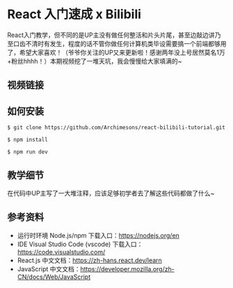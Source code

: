 # React 入门速成 x Bilibili

React入门教学，但不同的是UP主没有做任何整活和片头片尾，甚至边敲边讲乃至口齿不清时有发生，程度的话不管你做任何计算机类毕设需要搞一个前端都够用了，希望大家喜欢！（爷爷你关注的UP又来更新啦！感谢两年没上号居然莫名1万+粉丝hhhh！）本期视频挖了一堆天坑，我会慢慢给大家填满的~

## 视频链接



## 如何安装

```
$ git clone https://github.com/Archimesons/react-bilibili-tutorial.git

$ npm install

$ npm run dev
```

## 教学细节
在代码中UP主写了一大堆注释，应该足够初学者去了解这些代码都做了什么~

## 参考资料

- 运行时环境 Node.js/npm 下载入口：https://nodejs.org/en
- IDE Visual Studio Code (vscode) 下载入口：https://code.visualstudio.com/
- React.js 中文文档：https://zh-hans.react.dev/learn
- JavaScript 中文文档：https://developer.mozilla.org/zh-CN/docs/Web/JavaScript
